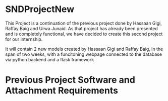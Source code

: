 # SNDProjectNew 
This Project is a continuation of the previous project done by Hassaan Gigi, Raffay Baig and Urwa Junaid. As that project has already been presented and is completely functional, we have decided to create this second project for our internship. 

It will contain 2 new models created by Hassaan Gigi and Raffay Baig, in the span of two weeks, with a funcitoning webpage connected to the database via python backend and a flask framework

# Previous Project Software and Attachment Requirements
